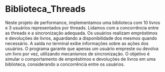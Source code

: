 # Biblioteca_Threads
Neste projeto de performance, implementamos uma biblioteca com 10 livros e 3 usuários representados por threads. Lidamos com a concorrência entre as threads e a sincronização adequada. 
Os usuários realizam empréstimos e devoluções de livros, aguardando a disponibilidade dos mesmos quando necessário. A saída no terminal exibe informações sobre as ações dos usuários. 
O programa garante que apenas um usuário empreste ou devolva um livro por vez, utilizando mecanismos de sincronização. 
O objetivo é simular o comportamento de empréstimos e devoluções de livros em uma biblioteca, considerando a concorrência entre os usuários.

